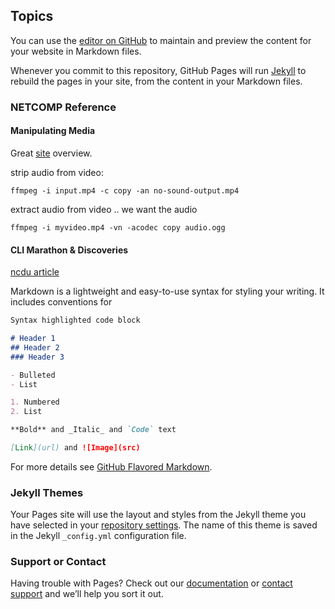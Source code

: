## Topics

You can use the [editor on GitHub](https://github.com/dlocutor/dlocutor.github.io/edit/master/README.md) to maintain and preview the content for your website in Markdown files.

Whenever you commit to this repository, GitHub Pages will run [Jekyll](https://jekyllrb.com/) to rebuild the pages in your site, from the content in your Markdown files.

### NETCOMP Reference

#### Manipulating Media

Great [site](https://www.linuxuprising.com/2019/11/ffmpeg-extract-audio-from-video-in.html) overview.

strip audio from video:<br>

	ffmpeg -i input.mp4 -c copy -an no-sound-output.mp4
	
extract audio from video .. we want the audio<br>	

	ffmpeg -i myvideo.mp4 -vn -acodec copy audio.ogg	

#### CLI Marathon & Discoveries

[ncdu article](https://www.cyberciti.biz/open-source/install-ncdu-on-linux-unix-ncurses-disk-usage/?utm_source=dlvr.it&utm_medium=twitter)

Markdown is a lightweight and easy-to-use syntax for styling your writing. It includes conventions for

```markdown
Syntax highlighted code block

# Header 1
## Header 2
### Header 3

- Bulleted
- List

1. Numbered
2. List

**Bold** and _Italic_ and `Code` text

[Link](url) and ![Image](src)
```

For more details see [GitHub Flavored Markdown](https://guides.github.com/features/mastering-markdown/).

### Jekyll Themes

Your Pages site will use the layout and styles from the Jekyll theme you have selected in your [repository settings](https://github.com/dlocutor/dlocutor.github.io/settings). The name of this theme is saved in the Jekyll `_config.yml` configuration file.

### Support or Contact

Having trouble with Pages? Check out our [documentation](https://help.github.com/categories/github-pages-basics/) or [contact support](https://github.com/contact) and we’ll help you sort it out.
